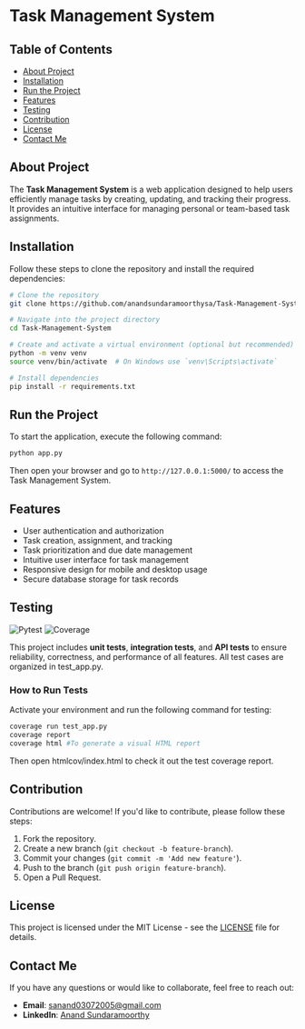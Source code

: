 # Task Management System

## Table of Contents
- [About Project](#about-project)
- [Installation](#installation)
- [Run the Project](#run-the-project)
- [Features](#features)
- [Testing](#testing)
- [Contribution](#contribution)
- [License](#license)
- [Contact Me](#contact-me)

## About Project
The **Task Management System** is a web application designed to help users efficiently manage tasks by creating, updating, and tracking their progress. It provides an intuitive interface for managing personal or team-based task assignments.

## Installation
Follow these steps to clone the repository and install the required dependencies:

```sh
# Clone the repository
git clone https://github.com/anandsundaramoorthysa/Task-Management-System.git

# Navigate into the project directory
cd Task-Management-System

# Create and activate a virtual environment (optional but recommended)
python -m venv venv
source venv/bin/activate  # On Windows use `venv\Scripts\activate`

# Install dependencies
pip install -r requirements.txt
```

## Run the Project
To start the application, execute the following command:

```sh
python app.py
```

Then open your browser and go to `http://127.0.0.1:5000/` to access the Task Management System.

## Features
- User authentication and authorization
- Task creation, assignment, and tracking
- Task prioritization and due date management
- Intuitive user interface for task management
- Responsive design for mobile and desktop usage
- Secure database storage for task records

## Testing

![Pytest](https://img.shields.io/badge/Tested%20With-Pytest-blue?logo=pytest)
![Coverage](https://img.shields.io/badge/Test%20Coverage-70%25%2B-brightgreen)

This project includes **unit tests**, **integration tests**, and **API tests** to ensure reliability, correctness, and performance of all features. All test cases are organized in test_app.py.

### How to Run Tests

Activate your environment and run the following command for testing:
```bash
coverage run test_app.py                  
coverage report    
coverage html #To generate a visual HTML report
```
Then open htmlcov/index.html to check it out the test coverage report.

## Contribution
Contributions are welcome! If you'd like to contribute, please follow these steps:
1. Fork the repository.
2. Create a new branch (`git checkout -b feature-branch`).
3. Commit your changes (`git commit -m 'Add new feature'`).
4. Push to the branch (`git push origin feature-branch`).
5. Open a Pull Request.

## License
This project is licensed under the MIT License - see the [LICENSE](LICENSE) file for details.

## Contact Me
If you have any questions or would like to collaborate, feel free to reach out:

- **Email**: [sanand03072005@gmail.com](mailto:sanand03072005@gmail.com?subject=Inquiry%20About%20Task%20Management%20System%20Project&body=Hi%20Anand,%0A%0AI'm%20interested%20in%20learning%20more%20about%20the%20Task%20Management%20System%20you%20developed.%20I%20have%20some%20questions%20about%20how%20it%20manages%20tasks%2C%20authentication%2C%20and%20collaboration%20features.%20Additionally%2C%20I%20would%20like%20to%20discuss%20potential%20collaborations.%0A%0AThank%20you!%0A%0ABest%20regards,%0A[Your%20Name])
- **LinkedIn**: [Anand Sundaramoorthy](https://www.linkedin.com/in/anandsundaramoorthysa/)

